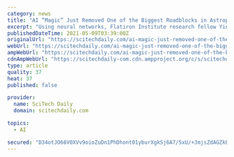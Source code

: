 ```yaml
---
category: news
title: "AI “Magic” Just Removed One of the Biggest Roadblocks in Astrophysics"
excerpt: "Using neural networks, Flatiron Institute research fellow Yin Li and his colleagues simulated vast, complex universes in a fraction of the time it takes with conventional methods. Using a bit of machine learning magic,"
publishedDateTime: 2021-05-09T03:39:00Z
originalUrl: "https://scitechdaily.com/ai-magic-just-removed-one-of-the-biggest-roadblocks-in-astrophysics/"
webUrl: "https://scitechdaily.com/ai-magic-just-removed-one-of-the-biggest-roadblocks-in-astrophysics/"
ampWebUrl: "https://scitechdaily.com/ai-magic-just-removed-one-of-the-biggest-roadblocks-in-astrophysics/amp/"
cdnAmpWebUrl: "https://scitechdaily-com.cdn.ampproject.org/c/s/scitechdaily.com/ai-magic-just-removed-one-of-the-biggest-roadblocks-in-astrophysics/amp/"
type: article
quality: 37
heat: 37
published: false

provider:
  name: SciTech Daily
  domain: scitechdaily.com

topics:
  - AI

secured: "D34otJO66V0XVv9oioZuDn1PhDhont01yburXgkSj6A7/5xU/+JmjsZdAGZkEPvlWYEU9834N05cRsFfC0eb9lKSwM7gVf9Cw3nIbmxI3nN7rXyLCnKaviPS182xKGt6JMD5xk6JczF6W6pU7RbFETdXVqU35Rz0BzhMzFAwQ8V+ZPiCxBLBuzQ7tB8NVtJ4CnRHoUjf7MauaV/2QY8b0wQiUysdaEUIhxYx3EooRx5qctyPcMjyLNLbNXd9Nf/Ndvz4Pm8Xr1aVj1HMYfdRrzUMHTrGdUo0TAkLBG9xD2OA1bRxY9q9XrEudrroc6AaAuRaIZYVwDvqN1rpDtKTFZCK6M/fxV9kc4J8coAVPhI=;80efuyYBgtX+D6eJ13XWbw=="
---
```


